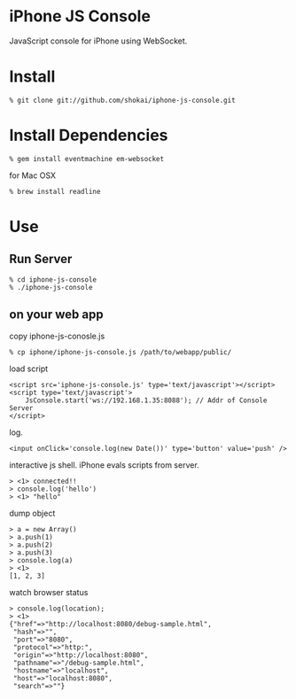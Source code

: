 iPhone JS Console
=================

JavaScript console for iPhone using WebSocket.


Install
=======

    % git clone git://github.com/shokai/iphone-js-console.git


Install Dependencies
====================

    % gem install eventmachine em-websocket


for Mac OSX

    % brew install readline



Use
===

Run Server
----------

    % cd iphone-js-console
    % ./iphone-js-console


on your web app
---------------

copy iphone-js-conosle.js

    % cp iphone/iphone-js-console.js /path/to/webapp/public/


load script

    <script src='iphone-js-console.js' type='text/javascript'></script>
    <script type='text/javascript'>
        JsConsole.start('ws://192.168.1.35:8088'); // Addr of Console Server
    </script>


log.

    <input onClick='console.log(new Date())' type='button' value='push' />


interactive js shell. iPhone evals scripts from server.

    > <1> connected!!
    > console.log('hello')
    > <1> "hello"


dump object


    > a = new Array()
    > a.push(1)
    > a.push(2)
    > a.push(3)
    > console.log(a)
    > <1> 
    [1, 2, 3]


watch browser status


    > console.log(location);
    > <1> 
    {"href"=>"http://localhost:8080/debug-sample.html",
     "hash"=>"",
     "port"=>"8080",
     "protocol"=>"http:",
     "origin"=>"http://localhost:8080",
     "pathname"=>"/debug-sample.html",
     "hostname"=>"localhost",
     "host"=>"localhost:8080",
     "search"=>""}